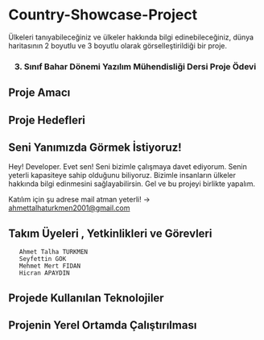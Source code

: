 # Country-Showcase-Project


Ülkeleri tanıyabileceğiniz ve ülkeler hakkında bilgi edinebileceğiniz, dünya haritasının 2 boyutlu ve 3 boyutlu olarak görselleştirildiği bir proje.

<h3 align="center">3. Sınıf Bahar Dönemi Yazılım Mühendisliği Dersi Proje Ödevi</h3>

## Proje Amacı

## Proje Hedefleri

## Seni Yanımızda Görmek İstiyoruz!

Hey! Developer. Evet sen! Seni bizimle çalışmaya davet ediyorum. Senin yeterli kapasiteye sahip olduğunu biliyoruz. Bizimle insanların ülkeler hakkında bilgi edinmesini sağlayabilirsin. Gel ve bu projeyi birlikte yapalım.

Katılım için şu adrese mail atman yeterli! -> ahmettalhaturkmen2001@gmail.com

## Takım Üyeleri , Yetkinlikleri ve Görevleri
     
       Ahmet Talha TURKMEN 
       Seyfettin GOK 
       Mehmet Mert FIDAN 
       Hicran APAYDIN
     

## Projede Kullanılan Teknolojiler

## Projenin Yerel Ortamda Çalıştırılması


